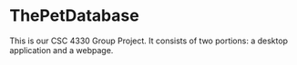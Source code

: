 # ThePetDatabase
This is our CSC 4330 Group Project. It consists of two portions: a desktop application and a webpage.
